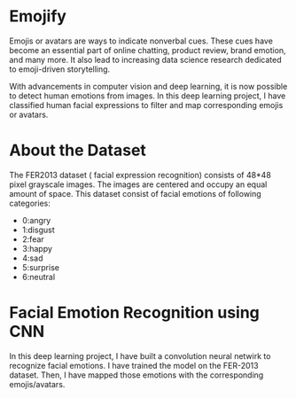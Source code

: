 # Emojify




Emojis or avatars are ways to indicate nonverbal cues. These cues have become an essential part of online chatting, product review, brand emotion, and many more. It also lead to increasing data science research dedicated to emoji-driven storytelling.

With advancements in computer vision and deep learning, it is now possible to detect human emotions from images. In this deep learning project, I have classified human facial expressions to filter and map corresponding emojis or avatars.

# About the Dataset
The FER2013 dataset ( facial expression recognition) consists of 48*48 pixel grayscale images. The images are centered and occupy an equal amount of space. This dataset consist of facial emotions of following categories:

- 0:angry
- 1:disgust
- 2:fear
- 3:happy
- 4:sad
- 5:surprise
- 6:neutral

# Facial Emotion Recognition using CNN
In this deep learning project, I have built a convolution neural netwirk to recognize facial emotions. I have trained the model on the FER-2013 dataset. Then, I have mapped those emotions with the corresponding emojis/avatars.
